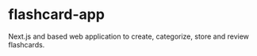 # flashcard-app
Next.js and based web application to create, categorize, store and review flashcards.
